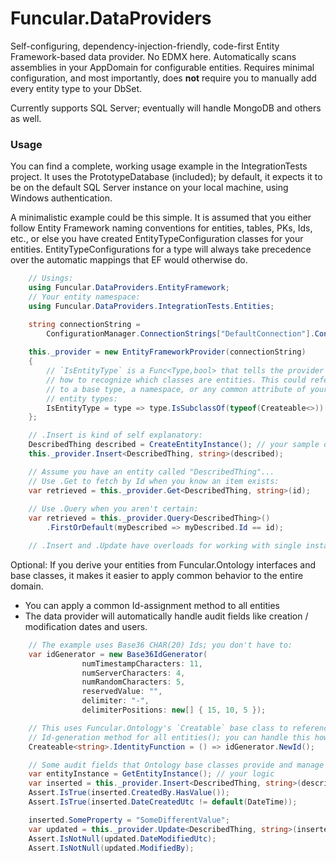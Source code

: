 # Funcular.DataProviders
Self-configuring, dependency-injection-friendly, code-first Entity Framework-based data provider. No EDMX here. Automatically scans assemblies in your AppDomain for configurable entities. Requires minimal configuration, and most importantly, does __not__ require you to manually add every entity type to your DbSet.

Currently supports SQL Server; eventually will handle MongoDB and others as well.

### Usage 
You can find a complete, working usage example in the IntegrationTests project. It uses the PrototypeDatabase (included); by default, it expects it to be on the default SQL Server instance on your local machine, using Windows authentication.

A minimalistic example could be this simple. It is assumed that you either follow Entity Framework naming conventions for entities, tables, PKs, Ids, etc., or else you have created EntityTypeConfiguration classes for your entities. EntityTypeConfigurations for a type will always take precedence over the automatic mappings that EF would otherwise do.

```csharp
    // Usings:
    using Funcular.DataProviders.EntityFramework;
    // Your entity namespace:
    using Funcular.DataProviders.IntegrationTests.Entities;

    string connectionString = 
        ConfigurationManager.ConnectionStrings["DefaultConnection"].ConnectionString;
     
    this._provider = new EntityFrameworkProvider(connectionString)
    {
        // `IsEntityType` is a Func<Type,bool> that tells the provider
        // how to recognize which classes are entities. This could refer
        // to a base type, a namespace, or any common attribute of your
        // entity types:
        IsEntityType = type => type.IsSubclassOf(typeof(Createable<>))
    };

    // .Insert is kind of self explanatory:
    DescribedThing described = CreateEntityInstance(); // your sample data function here
    this._provider.Insert<DescribedThing, string>(described);

    // Assume you have an entity called "DescribedThing"...
    // Use .Get to fetch by Id when you know an item exists:
    var retrieved = this._provider.Get<DescribedThing, string>(id);
    
    // Use .Query when you aren't certain:
    var retrieved = this._provider.Query<DescribedThing>()
        .FirstOrDefault(myDescribed => myDescribed.Id == id);

    // .Insert and .Update have overloads for working with single instances or collections.
```

Optional: If you derive your entities from Funcular.Ontology interfaces and base classes, it makes it easier to apply common behavior to the entire domain.
* You can apply a common Id-assignment method to all entities
* The data provider will automatically handle audit fields like creation / modification dates and users. 
```csharp
    // The example uses Base36 CHAR(20) Ids; you don't have to:
    var idGenerator = new Base36IdGenerator(
                numTimestampCharacters: 11,
                numServerCharacters: 4,
                numRandomCharacters: 5,
                reservedValue: "",
                delimiter: "-",
                delimiterPositions: new[] { 15, 10, 5 });

    // This uses Funcular.Ontology's `Creatable` base class to reference a common 
    // Id-generation method for all entities(); you can handle this however you like:
    Createable<string>.IdentityFunction = () => idGenerator.NewId();

    // Some audit fields that Ontology base classes provide and manage for you:
    var entityInstance = GetEntityInstance(); // your logic
    var inserted = this._provider.Insert<DescribedThing, string>(described);
    Assert.IsTrue(inserted.CreatedBy.HasValue());
    Assert.IsTrue(inserted.DateCreatedUtc != default(DateTime));

    inserted.SomeProperty = "SomeDifferentValue";
    var updated = this._provider.Update<DescribedThing, string>(inserted);
    Assert.IsNotNull(updated.DateModifiedUtc);
    Assert.IsNotNull(updated.ModifiedBy);
```
